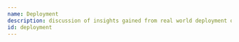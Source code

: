 ```yaml
---
name: Deployment
description: discussion of insights gained from real world deployment of a tool or technique
id: deployment
---
```


